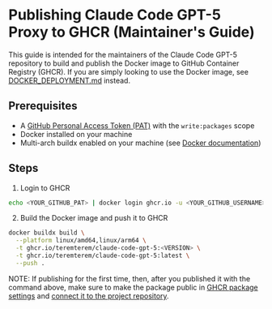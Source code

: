 # Publishing Claude Code GPT-5 Proxy to GHCR (Maintainer's Guide)

This guide is intended for the maintainers of the Claude Code GPT-5 repository to build and publish the Docker image to GitHub Container Registry (GHCR). If you are simply looking to use the Docker image, see [DOCKER_DEPLOYMENT.md](DOCKER_DEPLOYMENT.md) instead.

## Prerequisites

- A [GitHub Personal Access Token (PAT)](https://github.com/settings/tokens) with the `write:packages` scope
- Docker installed on your machine
- Multi-arch buildx enabled on your machine (see [Docker documentation](https://docs.docker.com/build/install-buildx/))

## Steps

1. Login to GHCR

```bash
echo <YOUR_GITHUB_PAT> | docker login ghcr.io -u <YOUR_GITHUB_USERNAME> --password-stdin
```

2. Build the Docker image and push it to GHCR

```bash
docker buildx build \
  --platform linux/amd64,linux/arm64 \
  -t ghcr.io/teremterem/claude-code-gpt-5:<VERSION> \
  -t ghcr.io/teremterem/claude-code-gpt-5:latest \
  --push .
```

NOTE: If publishing for the first time, then, after you published it with the command above, make sure to make the package public in [GHCR package settings](https://github.com/users/teremterem/packages/container/claude-code-gpt-5/settings) and [connect it to the project repository](https://github.com/users/teremterem/packages/container/package/claude-code-gpt-5).
